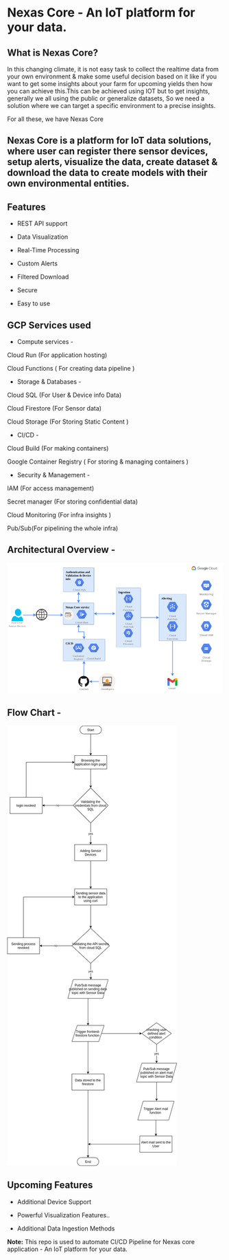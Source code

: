 # Nexas Core - An IoT platform for your data.


## What is Nexas Core?
In this changing climate, it is not easy task to  collect the realtime data from your own environment  & make some useful decision based on it like if you want to get some insights about your farm for upcoming yields then how you can achieve this.This can be achieved using IOT but to get insights,  generally we all using the public or generalize datasets,  So we need a solution where we can target a specific environment to a precise insights.

For all these, we have Nexas Core 

## Nexas Core is a platform for IoT data solutions,  where user can register there sensor devices, setup alerts, visualize the data, create dataset & download the data to create models with their own environmental entities.

## Features

- REST API support 

- Data Visualization

- Real-Time Processing

- Custom Alerts

- Filtered Download

- Secure

- Easy to use

## GCP Services used

- Compute services -

Cloud Run (For application hosting)

Cloud Functions ( For creating data pipeline )

- Storage & Databases -

Cloud  SQL (For User & Device info Data)

Cloud Firestore (For Sensor data)

Cloud Storage (For Storing Static Content )

- CI/CD -

Cloud Build (For making containers)

Google Container Registry ( For storing & managing containers )

- Security & Management -

IAM (For access management)

Secret manager (For storing confidential data)

Cloud Monitoring (For infra insights )

Pub/Sub(For pipelining the whole infra)

## Architectural Overview -

![alt text](https://github.com/abhishek7389/nexas-core-source/blob/master/Images%20source/Nexas_Core(Architectural%20Diagram).drawio%20(6).png)

## Flow Chart -

![alt text](https://github.com/abhishek7389/nexas-core-source/blob/master/Images%20source/Nexas_Core(Flow%20Start).drawio.png)

## Upcoming Features

- Additional Device Support

- Powerful Visualization Features..

- Additional Data Ingestion Methods


<b>Note:</b> This repo is used to automate CI/CD Pipeline for Nexas core application - An IoT platform for your data.


